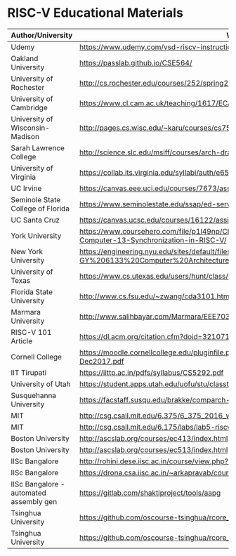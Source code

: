 # RISC-V Educational Materials

Author/University | Website	| Access | Level | Platform | Content | Type
----------------- | ------- | ------ | ----- | -------- | ------- | ----
Udemy | https://www.udemy.com/vsd-riscv-instruction-set-architecture-isa-part-1b/ | Paid | 2 | Sim | HW | a,d
Oakland University | https://passlab.github.io/CSE564/ | Open | 2 | Unspecified | HW | f
University of Rochester | http://cs.rochester.edu/courses/252/spring2018/decks/Lecture1.pdf | Open | 1 | Unspecified | SW | f
University of Cambridge | https://www.cl.cam.ac.uk/teaching/1617/ECAD+Arch/exercise-clarvi.html | Open | 2 | FPGA | HW | f
University of Wisconsin-Madison | http://pages.cs.wisc.edu/~karu/courses/cs752/fall2016/wiki/index.php?n=Main.Project | Open | 2 | Sim | HW | f
Sarah Lawrence College | http://science.slc.edu/msiff/courses/arch-draft-syllabus.pdf | Reg | 2 | Unspecified | SW | f
University of Virginia | https://collab.its.virginia.edu/syllabi/auth/e65de55f-9b46-43dd-80bc-4629e0ac9606 | Reg | 2 | Unspecified | HW | f
UC Irvine | https://canvas.eee.uci.edu/courses/7673/assignments/syllabus | Open | 1 | Sim | HW | a,f
Seminole State College of Florida | https://www.seminolestate.edu/ssap/ed-services/oasis/syllabus/2184/40616/CDA3100 | Reg | 1 | Unspecified | HW | f
UC Santa Cruz | https://canvas.ucsc.edu/courses/16122/assignments/syllabus | Reg | 2 | Unspecified | HW | f
York University | https://www.coursehero.com/file/p1l49np/Chapter-2-Instructions-Language-of-the-Computer-13-Synchronization-in-RISC-V/ | Reg | 1 | Unspecified | HW | c,f
New York University | https://engineering.nyu.edu/sites/default/files/2018-10/CS-GY%206133%20Computer%20Architecture%20I.pdf | Reg | 3 | Unspecified | HW | 
University of Texas | https://www.cs.utexas.edu/users/hunt/class/2019-spring/cs340d/cs340d.html | Open | 2 | Unspecified | tools | f
Florida State University | http://www.cs.fsu.edu/~zwang/cda3101.html | Open | 2 | Sim | HW | c,f
Marmara University | http://www.salihbayar.com/Marmara/EEE7032/Spring2018/EEE7032_Syllabus.pdf | Reg | 2 | Sim | HW | 
RISC-V 101 Article | https://dl.acm.org/citation.cfm?doid=3210713.3210741 | Reg | 2 | Unspecified | HW | 
Cornell College | https://moodle.cornellcollege.edu/pluginfile.php/126690/mod_resource/content/1/syllabus218-Dec2017.pdf | Open | 2 | Unspecified | tools | 
IIT Tirupati | https://iittp.ac.in/pdfs/syllabus/CS5292.pdf | Reg | 2 | Unspecified | HW | 
University of Utah | https://student.apps.utah.edu/uofu/stu/classtools/syllabus/1178/18201/Syllabus_scheduling.pdf | Reg | 2 | Sim | HW | f
Susquehanna University | https://facstaff.susqu.edu/brakke/comparch-syl.txt | Reg | 1 | Unspecified | HW | 
MIT | http://csg.csail.mit.edu/6.375/6_375_2016_www/handouts.html | Open | 2 | Sim | HW | a,f
MIT | http://csg.csail.mit.edu/6.175/labs/lab5-riscv-intro.html | Open | 2 | FPGA | HW | a
Boston University | http://ascslab.org/courses/ec413/index.html | Open | 1 | Sim | HW | f
Boston University | http://ascslab.org/courses/ec513/index.html | Open | 1 | Sim | HW | a,c,f
IISc Bangalore  | http://rohini.dese.iisc.ac.in/course/view.php?id=13 | Open | 1 | FPGA | HW | a,c,f
IISc Bangalore  | https://drona.csa.iisc.ac.in/~arkapravab/courses/schedule.html | Reg | 1 | Unspecified | HW | c
IISc Bangalore - automated assembly gen | https://gitlab.com/shaktiproject/tools/aapg | Open | 2 | Sim | tools | e
Tsinghua University | https://github.com/oscourse-tsinghua/rcore_plus | Open | 3 | Sim | tools | e
Tsinghua University | https://github.com/oscourse-tsinghua/rcore_plus | Open | 3 | Sim | tools | e
